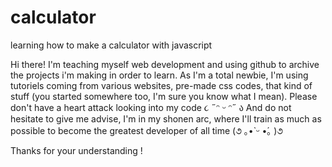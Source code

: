 # calculator
learning how to make a calculator with javascript

Hi there! I'm teaching myself web development and using github to archive the projects i'm making in order to learn. As I'm a total newbie, I'm using tutoriels coming from various websites, pre-made css codes, that kind of stuff (you started somewhere too, I'm sure you know what I mean). Please don't have a heart attack looking into my code ૮ ˶ᵔ ᵕ ᵔ˶ ა And do not hesitate to give me advise, I'm in my shonen arc, where I'll train as much as possible to become the greatest developer of all time (૭ ｡•̀ ᵕ •́｡ )૭

Thanks for your understanding !
